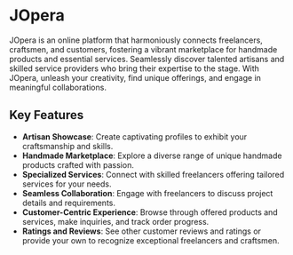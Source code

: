 # JOpera

JOpera is an online platform that harmoniously connects freelancers, craftsmen, and customers, fostering a vibrant marketplace for handmade products and essential services. Seamlessly discover talented artisans and skilled service providers who bring their expertise to the stage. With JOpera, unleash your creativity, find unique offerings, and engage in meaningful collaborations.

## Key Features

- **Artisan Showcase**: Create captivating profiles to exhibit your craftsmanship and skills.
- **Handmade Marketplace**: Explore a diverse range of unique handmade products crafted with passion.
- **Specialized Services**: Connect with skilled freelancers offering tailored services for your needs.
- **Seamless Collaboration**: Engage with freelancers to discuss project details and requirements.
- **Customer-Centric Experience**: Browse through offered products and services, make inquiries, and track order progress.
- **Ratings and Reviews**: See other customer reviews and ratings or provide your own to recognize exceptional freelancers and craftsmen.
